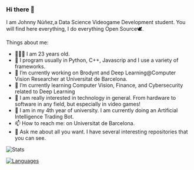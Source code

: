 ### Hi there 👋

<!--
**johnnync13/johnnync13** is a ✨ _special_ ✨ repository because its `README.md` (this file) appears on your GitHub profile.

Here are some ideas to get you started:

- 🔭 I’m currently working on ...
- 🌱 I’m currently learning ...
- 👯 I’m looking to collaborate on ...
- 🤔 I’m looking for help with ...
- 💬 Ask me about ...
- 📫 How to reach me: ...
- 😄 Pronouns: ...
- ⚡ Fun fact: ...
-->


I am Johnny Núñez,a Data Science Videogame Development student. You will find here everything, I do everything Open Source🕊.

Things about me:
- 🧑🏽‍💻 I am 23 years old.
- 🤔 I program usually in Python, C++, Javascrip and I use a variety of frameworks.
- 🔭 I’m currently working on Brodynt and Deep Learning@Computer Vision Researcher at Universitat de Barcelona.
- 🌱 I’m currently learning Computer Vision, Finance, and Cybersecurity related to Deep Learning
- 📲 I am really interested in technology in general. From hardware to software in any field, but especially in video games!
- 📐 I am in my 4th year of university. I am currently doing an Artificial Intelligence Trading Bot.
- 📫 How to reach me: on Universitat de Barcelona.
- 💬 Ask me about all you want. I have several interesting repositories that you can see.

![Stats](https://github-readme-stats.vercel.app/api?username=johnnync13&show_icons=true&theme=onedark)

[![Languages](https://github-readme-stats.vercel.app/api/top-langs/?username=johnnync13&theme=dracula)](https://github.com/johnnync13/github-readme-stats)

